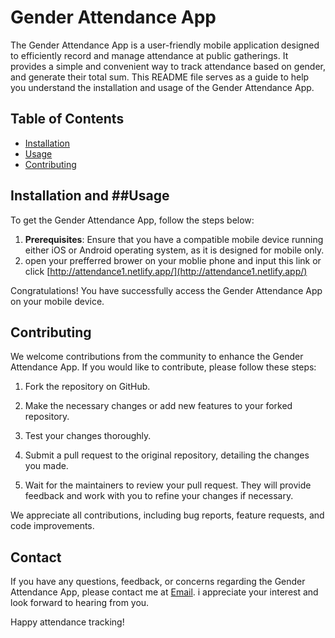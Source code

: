 # Gender Attendance App

The Gender Attendance App is a user-friendly mobile application designed to efficiently record and manage attendance at public gatherings.
It provides a simple and convenient way to track attendance based on gender,
and generate their total sum. This README file serves as a guide to help you understand the installation
and usage of the Gender Attendance App.

## Table of Contents

- [Installation](#installation)
- [Usage](#usage)
- [Contributing](#contributing)




## Installation and ##Usage

To get the Gender Attendance App, follow the steps below:

1. **Prerequisites**: Ensure that you have a compatible mobile device running either iOS or Android operating system, as it is designed
 for mobile only.
2. open your prefferred brower on your moblie phone and input this link or click [http://attendance1.netlify.app/](http://attendance1.netlify.app/)  

Congratulations! You have successfully access the Gender Attendance App on your mobile device.

## Contributing

We welcome contributions from the community to enhance the Gender Attendance App. If you would like to contribute, please follow these steps:

1. Fork the repository on GitHub.

2. Make the necessary changes or add new features to your forked repository.

3. Test your changes thoroughly.

4. Submit a pull request to the original repository, detailing the changes you made.

5. Wait for the maintainers to review your pull request. They will provide feedback and work with you to refine your changes if necessary.

We appreciate all contributions, including bug reports, feature requests, and code improvements.




## Contact

If you have any questions, feedback, or concerns regarding the Gender Attendance App, please contact me at [Email](chukwudidavid02@gmail.com). i appreciate your interest and look forward to hearing from you.

Happy attendance tracking!
